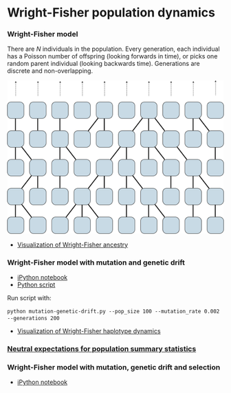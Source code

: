 # Wright-Fisher population dynamics

### Wright-Fisher model

There are *N* individuals in the population. Every generation, each individual has a Poisson number of offspring (looking forwards in time), or picks one random parent individual (looking backwards time). Generations are discrete and non-overlapping.

![](figures/wright-fisher.png)

 * [Visualization of Wright-Fisher ancestry](http://bedford.io/projects/ancestry/)

### Wright-Fisher model with mutation and genetic drift

 * [iPython notebook](https://github.com/trvrb/sismid/blob/master/wright-fisher/mutation-genetic-drift.ipynb)
 * [Python script](https://github.com/trvrb/sismid/blob/master/wright-fisher/mutation-genetic-drift.py)

Run script with:

	python mutation-genetic-drift.py --pop_size 100 --mutation_rate 0.002 --generations 200

 * [Visualization of Wright-Fisher haplotype dynamics](http://bedford.io/projects/haplotypes/)

### [Neutral expectations for population summary statistics](summary-statistics.md)

### Wright-Fisher model with mutation, genetic drift and selection

 * [iPython notebook](https://github.com/trvrb/sismid/blob/master/wright-fisher/mutation-genetic-drift-selection.ipynb)
